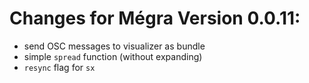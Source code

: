 # Changes for Mégra Version 0.0.11:

* send OSC messages to visualizer as bundle
* simple `spread` function (without expanding)
* `resync` flag for `sx`
